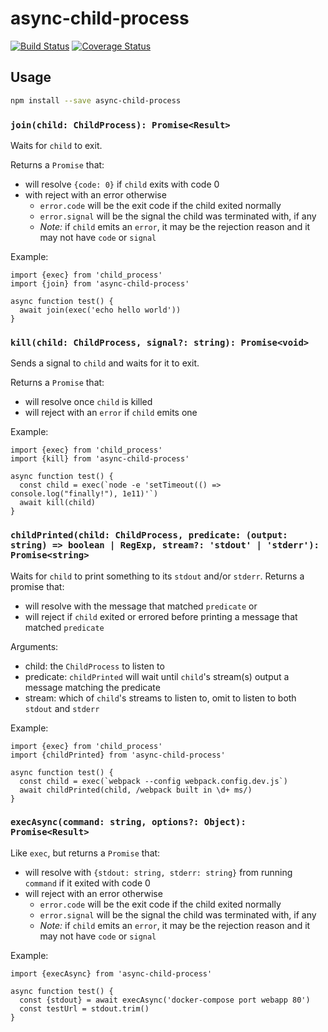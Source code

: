 # async-child-process

[![Build Status](https://travis-ci.org/jedwards1211/async-child-process.svg?branch=master)](https://travis-ci.org/jedwards1211/async-child-process)
[![Coverage Status](https://coveralls.io/repos/github/jedwards1211/async-child-process/badge.svg?branch=master)](https://coveralls.io/github/jedwards1211/async-child-process?branch=master)

## Usage

```sh
npm install --save async-child-process
```

### `join(child: ChildProcess): Promise<Result>`

Waits for `child` to exit.

Returns a `Promise` that:
- will resolve `{code: 0}` if `child` exits with code 0
- with reject with an error otherwise
  - `error.code` will be the exit code if the child exited normally
  - `error.signal` will be the signal the child was terminated with, if any
  - *Note:* if `child` emits an `error`, it may be the rejection reason and it may not have `code` or `signal`

Example:

```es6
import {exec} from 'child_process'
import {join} from 'async-child-process'

async function test() {
  await join(exec('echo hello world'))
}
```

### `kill(child: ChildProcess, signal?: string): Promise<void>`

Sends a signal to `child` and waits for it to exit.

Returns a `Promise` that:
- will resolve once `child` is killed
- will reject with an `error` if `child` emits one

Example:
```es6
import {exec} from 'child_process'
import {kill} from 'async-child-process'

async function test() {
  const child = exec(`node -e 'setTimeout(() => console.log("finally!"), 1e11)'`)
  await kill(child)
}
```

### `childPrinted(child: ChildProcess, predicate: (output: string) => boolean | RegExp, stream?: 'stdout' | 'stderr'): Promise<string>`

Waits for `child` to print something to its `stdout` and/or `stderr`.  Returns a promise that:
- will resolve with the message that matched `predicate` or
- will reject if `child` exited or errored before printing a message that matched `predicate`

Arguments:
- child: the `ChildProcess` to listen to
- predicate: `childPrinted` will wait until `child`'s stream(s) output a message matching the predicate
- stream: which of `child`'s streams to listen to, omit to listen to both `stdout` and `stderr`

Example:
```es6
import {exec} from 'child_process'
import {childPrinted} from 'async-child-process'

async function test() {
  const child = exec(`webpack --config webpack.config.dev.js`)
  await childPrinted(child, /webpack built in \d+ ms/)
}
```

### `execAsync(command: string, options?: Object): Promise<Result>`

Like `exec`, but returns a `Promise` that:
- will resolve with `{stdout: string, stderr: string}` from running `command` if it exited with code 0
- will reject with an error otherwise
  - `error.code` will be the exit code if the child exited normally
  - `error.signal` will be the signal the child was terminated with, if any
  - *Note:* if `child` emits an `error`, it may be the rejection reason and it may not have `code` or `signal`

Example:
```es6
import {execAsync} from 'async-child-process'

async function test() {
  const {stdout} = await execAsync('docker-compose port webapp 80')
  const testUrl = stdout.trim()
}
```

